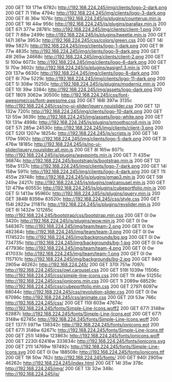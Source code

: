 200      GET       10l      171w     6782c http://192.168.224.245/img/clients/logo-2-dark.png
200      GET        7l      116w     4794c http://192.168.224.245/img/clients/logo-3-dark.png
200      GET        8l       36w     1076c http://192.168.224.245/js/plugins/counterup.min.js
200      GET       16l       44w      956c http://192.168.224.245/js/plugins/parallax.min.js
200      GET       67l      377w    28781c http://192.168.224.245/img/clients/client-1.png
200      GET        7l       88w     2499c http://192.168.224.245/js/plugins/tweetie.min.js
200      GET      147l      361w     3953c http://192.168.224.245/css/colors/green.css
200      GET       14l       99w     5827c http://192.168.224.245/img/clients/logo-1-dark.png
200      GET        9l       77w     4835c http://192.168.224.245/img/clients/logo-9-dark.png
200      GET       49l      265w    24668c http://192.168.224.245/img/clients/client-2.png
200      GET        5l      100w     6073c http://192.168.224.245/img/clients/logo-6-dark.png
200      GET        5l       70w     3602c http://192.168.224.245/js/plugins/easign1.3.min.js
200      GET       20l      137w     6630c http://192.168.224.245/img/clients/logo-8-dark.png
200      GET        6l       70w     5229c http://192.168.224.245/img/clients/logo-11-dark.png
200      GET        5l      308w    15250c http://192.168.224.245/js/plugins/moderniz.min.js
200      GET       10l       39w     3384c http://192.168.224.245/img/assets/logo-dark.png
200      GET     1801l     3062w    30500c http://192.168.224.245/css/font-awesome/css/font-awesome.css
200      GET      168l      397w     3135c http://192.168.224.245/css/no-ui-slider/jquery.nouislider.css
200      GET       12l      132w     7201c http://192.168.224.245/img/clients/logo-10-dark.png
200      GET       12l       55w     3639c http://192.168.224.245/img/assets/logo-white.png
200      GET       10l      131w     4998c http://192.168.224.245/js/plugins/smoothscroll.min.js
200      GET       57l      285w    24530c http://192.168.224.245/img/clients/client-3.png
200      GET      520l     1207w    18254c http://192.168.224.245/js/scripts.js
200      GET       14l      170w     5902c http://192.168.224.245/img/clients/logo-5-dark.png
200      GET        3l      476w    18185c http://192.168.224.245/js/no-ui-slider/jquery.nouislider.all.min.js
200      GET        8l      165w     8071c http://192.168.224.245/js/plugins/waypoints.min.js
200      GET        7l      435w    36874c http://192.168.224.245/bootstrap/js/bootstrap.min.js
200      GET       12l      158w     5137c http://192.168.224.245/img/clients/logo-7-dark.png
200      GET       14l      158w     5911c http://192.168.224.245/img/clients/logo-4-dark.png
200      GET       11l      455w    29748c http://192.168.224.245/js/plugins/gmap3.min.js
200      GET       59l      249w    24217c http://192.168.224.245/js/plugins/owlcarousel.min.js
200      GET       12l      479w    60553c http://192.168.224.245/js/plugins/cubeportfolio.min.js
200      GET        5l     1413w    95960c http://192.168.224.245/js/plugins/jquery.min.js
200      GET     3848l     8356w    83520c http://192.168.224.245/css/style.css
200      GET      154l     2822w   211811c http://192.168.224.245/js/plugins/revslider.min.js
200      GET        6l     1432w   121265c http://192.168.224.245/bootstrap/css/bootstrap.min.css
200      GET        0l        0w     3420c http://192.168.224.245/js/plugins/wow.min.js
200      GET        0l        0w   548367c http://192.168.224.245/img/team/team-2.png
200      GET        0l        0w   482364c http://192.168.224.245/img/team/team-3.png
200      GET        0l        0w  1174522c http://192.168.224.245/img/backgrounds/bg.jpg
200      GET        0l        0w   734735c http://192.168.224.245/img/backgrounds/bg-1.jpg
200      GET        0l        0w   477936c http://192.168.224.245/img/team/team-4.png
200      GET        0l        0w   417033c http://192.168.224.245/img/team/team-1.png
200      GET        0l        0w  1157101c http://192.168.224.245/img/backgrounds/bg-2.jpg
200      GET      940l     2905w    46262c http://192.168.224.245/
200      GET      370l      751w     7097c http://192.168.224.245/css/owl.carousel.css
200      GET      519l     1039w    11506c http://192.168.224.245/css/simple-line-icons.css
200      GET       11l       46w    51255c http://192.168.224.245/css/ionicons.min.css
200      GET        1l     2089w    68529c http://192.168.224.245/css/cubeportfolio.min.css
200      GET     2797l     6097w    68044c http://192.168.224.245/css/revolution-slider.css
200      GET        0l        0w    67096c http://192.168.224.245/css/animate.css
200      GET       20l       53w      766c http://192.168.224.245/css/
200      GET      110l      603w    47674c http://192.168.224.245/fonts/Simple-Line-Icons.woff2
200      GET      677l     3148w    62887c http://192.168.224.245/fonts/Simple-Line-Icons.eot
200      GET      677l     3148w    62745c http://192.168.224.245/fonts/Simple-Line-Icons.woff
200      GET     1377l     5971w   138342c http://192.168.224.245/fonts/ionicons.eot
200      GET      677l     3146w    62671c http://192.168.224.245/fonts/Simple-Line-Icons.ttf
200      GET      251l     1498w   123863c http://192.168.224.245/fonts/ionicons.woff
200      GET     2230l    62416w   333834c http://192.168.224.245/fonts/ionicons.svg
200      GET      211l    14769w   197492c http://192.168.224.245/fonts/Simple-Line-Icons.svg
200      GET        0l        0w   188508c http://192.168.224.245/fonts/ionicons.ttf
200      GET       19l       50w      762c http://192.168.224.245/fonts/
200      GET      940l     2905w    46262c http://192.168.224.245/index.html
200      GET       14l       35w      378c http://192.168.224.245/img/
200      GET       13l       32w      348c http://192.168.224.245/js/
